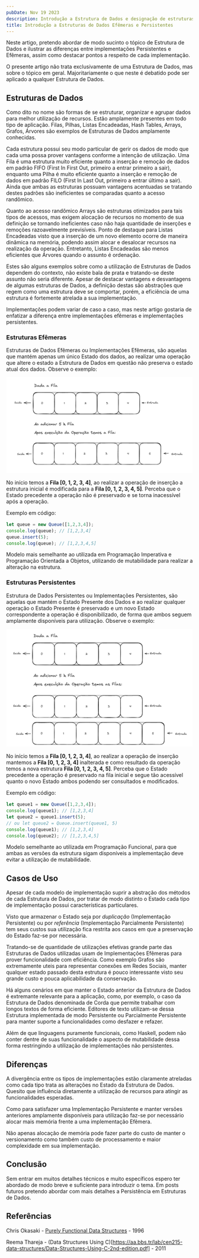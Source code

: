 ```yaml
---
pubDate: Nov 19 2023
description: Introdução a Estrutura de Dados e designação de estruturas Efêmeras e Persistentes
title: Introdução a Estruturas de Dados Efêmeras e Persistentes
---
```


Neste artigo, pretendo abordar de modo sucinto o tópico de Estrutura de Dados e ilustrar as diferenças entre implementações Persistentes e Efêmeras, assim como destacar pontos a respeito de cada implementação.

O presente artigo não trata exclusivamente de uma Estrutura de Dados, mas sobre o tópico em geral. Majoritariamente o que neste é debatido pode ser aplicado a qualquer Estrutura de Dados.

## Estruturas de Dados

Como dito no nome são formas de se estruturar, organizar e agrupar dados para melhor utilização de recursos. Estão amplamente presentes em todo tipo de aplicação. Filas, Pilhas, Listas Encadeadas, Hash Tables, Arrays, Grafos, Árvores são exemplos de Estruturas de Dados amplamente conhecidas.

Cada estrutura possui seu modo particular de gerir os dados de modo que cada uma possa prover vantagens conforme a intenção de utilização. Uma Fila é uma estrutura muito eficiente quanto a inserção e remoção de dados em padrão FIFO (First In First Out, primeiro a entrar primeiro a sair), enquanto uma Pilha é muito eficiente quanto a inserção e remoção de dados em padrão FILO (First In Last Out, primeiro a entrar último a sair). Ainda que ambas as estruturas possuam vantagens acentuadas se tratando destes padrões são ineficientes se comparadas quanto a acesso randômico.

Quanto ao acesso randômico Arrays são estruturas otimizados para tais tipos de acessos, mas exigem alocação de recursos no momento de sua definição se tornando ineficientes caso não haja quantidade de inserções e remoções razoavelmente previsíveis. Ponto de destaque para Listas Encadeadas visto que a inserção de um novo elemento ocorre de maneira dinâmica na memória, podendo assim alocar e desalocar recursos na realização da operação. Entretanto, Listas Encadeadas são menos eficientes que Árvores quando o assunto é ordenação.

Estes são alguns exemplos sobre como a utilização de Estruturas de Dados dependem do contexto, não existe bala de prata e tratando-se deste assunto não seria diferente. Apesar de destacar vantagens e desvantagens de algumas estruturas de Dados, a definição destas são abstrações que regem como uma estrutura deve se comportar, porém, a eficiência de uma estrutura é fortemente atrelada a sua implementação.

Implementações podem variar de caso a caso, mas neste artigo gostaria de enfatizar a diferença entre implementações efêmeras e implementações persistentes.

### Estruturas Efêmeras

Estruturas de Dados Efêmeras ou Implementações Efêmeras, são aquelas que mantém apenas um único Estado dos dados, ao realizar uma operação que altere o estado a Estrutura de Dados em questão não preserva o estado atual dos dados. Observe o exemplo:

![ephemeral insert](./assets/ephemeral_add_operation.png)

No início temos a **Fila \[0, 1, 2, 3, 4\]**, ao realizar a operação de inserção a estrutura inicial é modificada para a **Fila \[0, 1, 2, 3, 4,  5\]**. Perceba que o Estado precedente a operação não é preservado e se torna inacessível após a operação.

Exemplo em código:
```js
let queue = new Queue([1,2,3,4]);
console.log(queue); // [1,2,3,4]
queue.insert(5);
console.log(queue); // [1,2,3,4,5]
```

Modelo mais semelhante ao utilizada em Programação Imperativa e Programação Orientada a Objetos, utilizando de mutabilidade para realizar a alteração na estrutura.
### Estruturas Persistentes

Estrutura de Dados Persistentes ou Implementações Persistentes, são aquelas que mantém o Estado Presente dos Dados e ao realizar qualquer operação o Estado Presente é preservado e um novo Estado correspondente a operação é disponibilizado, de forma que ambos seguem amplamente disponíveis para utilização. Observe o exemplo:

![persistent insert](./assets/persistent_add_operation.png)

No início temos a **Fila \[0, 1, 2, 3, 4\]**, ao realizar a operação de inserção mantemos a **Fila \[0, 1, 2, 3, 4\]** inalterada e como resultado da operação temos a nova estrutura **Fila \[0, 1, 2, 3, 4, 5\]**. Perceba que o Estado precedente a operação é preservado na fila inicial e segue tão acessível quanto o novo Estado ambos podendo ser consultados e modificados.

Exemplo em código:
```js
let queue1 = new Queue([1,2,3,4]);
console.log(queue1); // [1,2,3,4]
let queue2 = queue1.insert(5);
// ou let queue2 = Queue.insert(queue1, 5)
console.log(queue1); // [1,2,3,4]
console.log(queue2); // [1,2,3,4,5]
```

Modelo semelhante ao utilizada em Programação Funcional, para que ambas as versões da estrutura sigam disponíveis a implementação deve evitar a utilização de mutabilidade.

## Casos de Uso

Apesar de cada modelo de implementação suprir a abstração dos métodos de cada Estrutura de Dados, por tratar de modo distinto o Estado cada tipo de implementação possui características particulares.

Visto que armazenar o Estado seja por *duplicação*  (Implementação Persistente) ou por *referência* (Implementação Parcialmente Persistente) tem seus custos sua utilização fica restrita aos casos em que a preservação do Estado faz-se por necessária.

Tratando-se de quantidade de utilizações efetivas grande parte das Estruturas de Dados utilizadas usam de Implementações Efêmeras para prover funcionalidade com eficiência. Como exemplo Grafos são extremamente uteis para representar conexões em Redes Sociais, manter qualquer estado passado desta estrutura é pouco interessante visto seu grande custo e pouca aplicabilidade da conservação.

Há alguns cenários em que manter o Estado anterior da Estrutura de Dados é extremante relevante para a aplicação, como, por exemplo, o caso da Estrutura de Dados denominada de Corda que permite trabalhar com longos textos de forma eficiente. Editores de texto utilizam-se dessa Estrutura implementada de modo Persistente ou Parcialmente Persistente para manter suporte a funcionalidades como desfazer e refazer.

Além de que linguagens puramente funcionais, como Haskell, podem não conter dentre de suas funcionalidade o aspecto de mutabilidade dessa forma restringindo a utilização de implementações não persistentes.

## Diferenças

A divergência entre os tipos de implementações estão claramente atreladas como cada tipo trata as alterações no Estado da Estrutura de Dados. Quesito que influência diretamente a utilização de recursos para atingir as funcionalidades esperadas.

Como para satisfazer uma Implementação Persistente e manter versões anteriores amplamente disponíveis para utilização faz-se por necessário alocar mais memória frente a uma implementação Efêmera.

Não apenas alocação de memória pode fazer parte do custo de manter o versionamento como também custo de processamento e maior complexidade em sua implementação.

## Conclusão

Sem entrar em muitos detalhes técnicos e muito específicos espero ter abordado de modo breve e suficiente para introduzir o tema. Em posts futuros pretendo abordar com mais detalhes a Persistência em Estruturas de Dados.

## Referências

Chris Okasaki - [Purely Functional Data Structures](https://www.cs.cmu.edu/~rwh/students/okasaki.pdf) - 1996

Reema Thareja - (Data Structures Using C)[https://aa.bbs.tr/lab/cen215-data-structures/Data-Structures-Using-C-2nd-edition.pdf] - 2011

